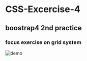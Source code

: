 # CSS-Excercise-4

## boostrap4 2nd practice
### focus exercise on grid system

![demo](/coco/image/template_finish.png)
